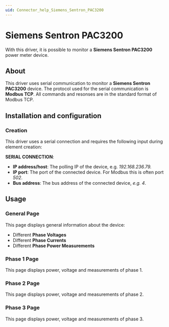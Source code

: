 ```yaml
---
uid: Connector_help_Siemens_Sentron_PAC3200
---
```


# Siemens Sentron PAC3200

With this driver, it is possible to monitor a **Siemens Sentron PAC3200** power meter device.

## About

This driver uses serial communication to monitor a **Siemens Sentron PAC3200** device. The protocol used for the serial communication is **Modbus TCP**. All commands and resonses are in the standard format of Modbus TCP.

## Installation and configuration

### Creation

This driver uses a serial connection and requires the following input during element creation:

**SERIAL CONNECTION**:

- **IP address/host**: The polling IP of the device, e.g. *192.168.236.79.*
- **IP port**: The port of the connected device. For Modbus this is often port *502*.
- **Bus address**: The bus address of the connected device, *e.g. 4*.

## Usage

### General Page

This page displays general information about the device:

- Different **Phase Voltages**
- Different **Phase Currents**
- Different **Phase Power Measurements**

### Phase 1 Page

This page displays power, voltage and measurements of phase 1.

### Phase 2 Page

This page displays power, voltage and measurements of phase 2.

### Phase 3 Page

This page displays power, voltage and measurements of phase 3.
